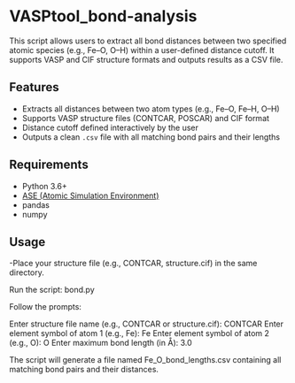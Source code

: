 # VASPtool_bond-analysis
This script allows users to extract all bond distances between two specified atomic species (e.g., Fe–O, O–H) within a user-defined distance cutoff. It supports VASP and CIF structure formats and outputs results as a CSV file.

## Features

- Extracts all distances between two atom types (e.g., Fe–O, Fe–H, O–H)
- Supports VASP structure files (CONTCAR, POSCAR) and CIF format
- Distance cutoff defined interactively by the user
- Outputs a clean `.csv` file with all matching bond pairs and their lengths

## Requirements

- Python 3.6+
- [ASE (Atomic Simulation Environment)](https://wiki.fysik.dtu.dk/ase/)
- pandas
- numpy

## Usage

-Place your structure file (e.g., CONTCAR, structure.cif) in the same directory.

Run the script: bond.py

Follow the prompts:

Enter structure file name (e.g., CONTCAR or structure.cif): CONTCAR
Enter element symbol of atom 1 (e.g., Fe): Fe
Enter element symbol of atom 2 (e.g., O): O
Enter maximum bond length (in Å): 3.0

The script will generate a file named Fe_O_bond_lengths.csv containing all matching bond pairs and their distances.

